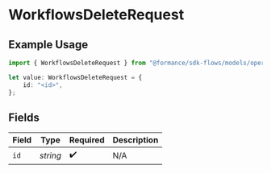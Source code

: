 # WorkflowsDeleteRequest

## Example Usage

```typescript
import { WorkflowsDeleteRequest } from "@formance/sdk-flows/models/operations";

let value: WorkflowsDeleteRequest = {
    id: "<id>",
};
```

## Fields

| Field              | Type               | Required           | Description        |
| ------------------ | ------------------ | ------------------ | ------------------ |
| `id`               | *string*           | :heavy_check_mark: | N/A                |